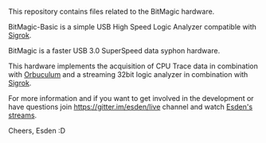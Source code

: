 This repository contains files related to the BitMagic hardware.

BitMagic-Basic is a simple USB High Speed Logic Analyzer compatible with [Sigrok](http://sigrok.org).

BitMagic is a faster USB 3.0 SuperSpeed data syphon hardware.

This hardware implements the acquisition of CPU Trace data in combination with [Orbuculum](https://github.com/mubes/orbuculum) and a streaming 32bit logic analyzer in combination with [Sigrok](http://sigrok.org).

For more information and if you want to get involved in the development or have questions join https://gitter.im/esden/live channel and watch [Esden's streams](https://www.youtube.com/playlist?list=PLOF903IIpqjOwHIjT7VFqbxBhEHG8v5__).

Cheers, Esden :D
